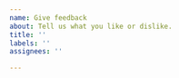 ```yaml
---
name: Give feedback
about: Tell us what you like or dislike.
title: ''
labels: ''
assignees: ''

---
```



